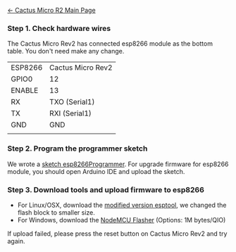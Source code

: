 [← Cactus Micro R2 Main Page](/Cactus_Micro_Rev2 "wikilink")

### Step 1. Check hardware wires

The Cactus Micro Rev2 has connected esp8266 module as the bottom table.
You don't need make any change.

|         |                   |
| ------- | ----------------- |
| ESP8266 | Cactus Micro Rev2 |
| GPIO0   | 12                |
| ENABLE  | 13                |
| RX      | TXO (Serial1)     |
| TX      | RXI (Serial1)     |
| GND     | GND               |
|  |

### Step 2. Program the programmer sketch

We wrote a [sketch
esp8266Programmer](https://github.com/AprilBrother/cactus-micro-r2/tree/master/libraries/CactusMicro/examples/esp8266Programmer).
For upgrade firmware for esp8266 module, you should open Arduino IDE and
upload the sketch.

### Step 3. Download tools and upload firmware to esp8266

  - For Linux/OSX, download the [modified version
    esptool](https://github.com/AprilBrother/esptool), we changed the
    flash block to smaller size.
  - For Windows, download the [NodeMCU
    Flasher](https://github.com/nodemcu/nodemcu-flasher) (Options: 1M
    bytes/QIO)

If upload failed, please press the reset button on Cactus Micro Rev2 and
try again.
